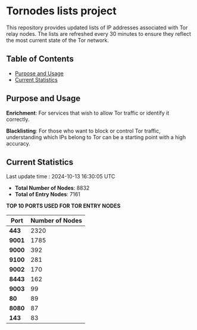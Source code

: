 # Tornodes lists project

This repository provides updated lists of IP addresses associated with Tor relay nodes. The lists are refreshed every 30 minutes to ensure they reflect the most current state of the Tor network.

## Table of Contents

- [Purpose and Usage](#purpose-and-usage)
- [Current Statistics](#current-statistics)


## Purpose and Usage

**Enrichment**: For services that wish to allow Tor traffic or identify it correctly.

**Blacklisting**: For those who want to block or control Tor traffic, understanding which IPs belong to Tor can be a starting point with a high accuracy.

## Current Statistics

Last update time : 2024-10-13 16:30:05 UTC

- **Total Number of Nodes**: 8832
- **Total of Entry Nodes**: 7161

**TOP 10 PORTS USED FOR TOR ENTRY NODES**

| **Port** | **Number of Nodes** |
|------|-----------------|
| **443**   | 2320  |
| **9001**   | 1785  |
| **9000**   | 392  |
| **9100**   | 281  |
| **9002**   | 170  |
| **8443**   | 162  |
| **9003**   | 99  |
| **80**   | 89  |
| **8080**   | 87  |
| **143**   | 83  |

